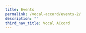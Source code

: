 ```yaml
---
title: Events
permalink: /vocal-accord/events-2/
description: ""
third_nav_title: Vocal ACcord
---
```

